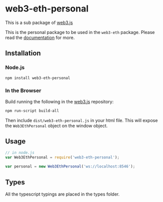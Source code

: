 # web3-eth-personal

This is a sub package of [web3.js][repo]

This is the personal package to be used in the `web3-eth` package.
Please read the [documentation][docs] for more.

## Installation

### Node.js

```bash
npm install web3-eth-personal
```

### In the Browser

Build running the following in the [web3.js][repo] repository:

```bash
npm run-script build-all
```

Then include `dist/web3-eth-personal.js` in your html file.
This will expose the `Web3EthPersonal` object on the window object.

## Usage

```js
// in node.js
var Web3EthPersonal = require('web3-eth-personal');

var personal = new Web3EthPersonal('ws://localhost:8546');
```

## Types

All the typescript typings are placed in the types folder.

[docs]: http://web3js.readthedocs.io/en/1.0/
[repo]: https://github.com/AMTcommunity/vns-web3.js
